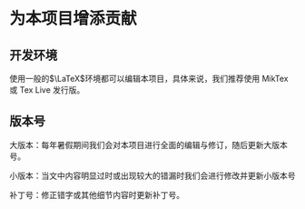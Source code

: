 # 为本项目增添贡献

## 开发环境

使用一般的$\LaTeX$环境都可以编辑本项目，具体来说，我们推荐使用 MikTex 或 Tex Live 发行版。

## 版本号

大版本：每年暑假期间我们会对本项目进行全面的编辑与修订，随后更新大版本号。

小版本：当文中内容明显过时或出现较大的错漏时我们会进行修改并更新小版本号

补丁号：修正错字或其他细节内容时更新补丁号。
